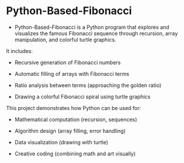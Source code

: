 # Python-Based-Fibonacci

- Python-Based-Fibonacci is a Python program that explores and visualizes the famous Fibonacci sequence through recursion, array manipulation, and colorful turtle graphics.


It includes:

- Recursive generation of Fibonacci numbers

- Automatic filling of arrays with Fibonacci terms

- Ratio analysis between terms (approaching the golden ratio)

- Drawing a colorful Fibonacci spiral using turtle graphics


This project demonstrates how Python can be used for:

- Mathematical computation (recursion, sequences)

- Algorithm design (array filling, error handling)

- Data visualization (drawing with turtle)

- Creative coding (combining math and art visually)